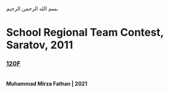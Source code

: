 بسم الله الرحمن الرحيم
<br />
# School Regional Team Contest, Saratov, 2011
### [120F](https://codeforces.com/problemset/problem/120/F) <br/><br/>
**Muhammad Mirza Fathan | 2021**
